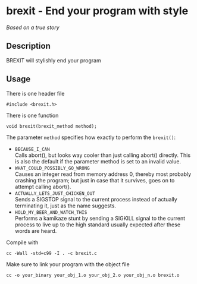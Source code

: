 # brexit - End your program with style
*Based on a true story*

## Description
BREXIT will stylishly end your program

## Usage
There is one header file
```
#include <brexit.h>
```

There is one function
```
void brexit(brexit_method method);
```

The parameter `method` specifies how exactly to perform the `brexit()`:
- `BECAUSE_I_CAN`  
Calls abort(), but looks way cooler than just calling abort() directly.
This is also the default if the parameter method is set to an invalid value.
- `WHAT_COULD_POSSIBLY_GO_WRONG`  
Causes an integer read from memory address 0, thereby most probably
crashing the program; but just in case that it survives, goes on
to attempt calling abort().
- `ACTUALLY_LETS_JUST_CHICKEN_OUT`  
Sends a SIGSTOP signal to the current process instead of actually terminating it,
just as the name suggests.
- `HOLD_MY_BEER_AND_WATCH_THIS`  
Performs a kamikaze stunt by sending a SIGKILL signal to the current process
to live up to the high standard usually expected after these words are heard.

Compile with
```
cc -Wall -std=c99 -I . -c brexit.c
```

Make sure to link your program with the object file
```
cc -o your_binary your_obj_1.o your_obj_2.o your_obj_n.o brexit.o
```

